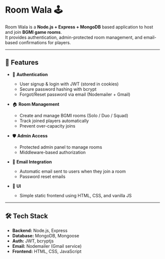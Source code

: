 # Room Wala 🕹️

Room Wala is a **Node.js + Express + MongoDB** based application to host and join **BGMI game rooms**.  
It provides authentication, admin-protected room management, and email-based confirmations for players.

---

## 🚀 Features
- 🔐 **Authentication**
  - User signup & login with JWT (stored in cookies)
  - Secure password hashing with bcrypt
  - Forgot/Reset password via email (Nodemailer + Gmail)

- 🏠 **Room Management**
  - Create and manage BGMI rooms (Solo / Duo / Squad)
  - Track joined players automatically
  - Prevent over-capacity joins

- 🛡️ **Admin Access**
  - Protected admin panel to manage rooms
  - Middleware-based authorization

- 📩 **Email Integration**
  - Automatic email sent to users when they join a room
  - Password reset emails

- 🎨 **UI**
  - Simple static frontend using HTML, CSS, and vanilla JS

---

## 🛠️ Tech Stack
- **Backend:** Node.js, Express
- **Database:** MongoDB, Mongoose
- **Auth:** JWT, bcryptjs
- **Email:** Nodemailer (Gmail service)
- **Frontend:** HTML, CSS, JavaScript


